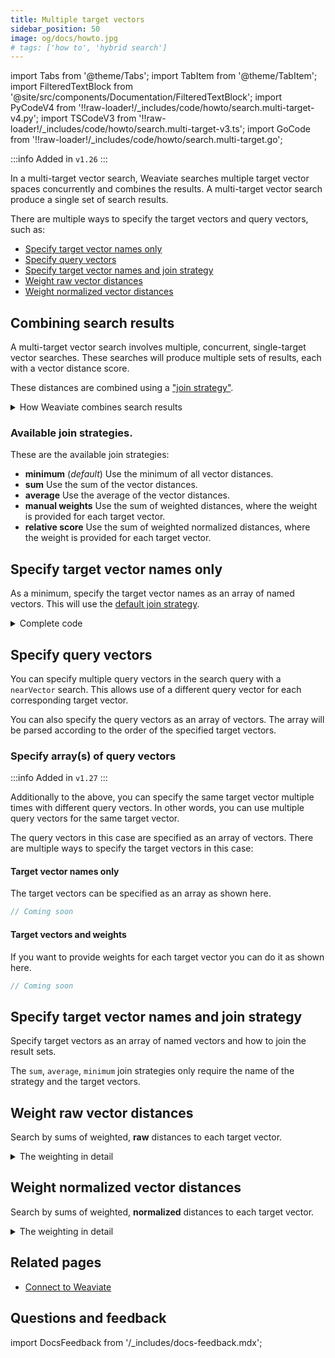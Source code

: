 ```yaml
---
title: Multiple target vectors
sidebar_position: 50
image: og/docs/howto.jpg
# tags: ['how to', 'hybrid search']
---
```


import Tabs from '@theme/Tabs';
import TabItem from '@theme/TabItem';
import FilteredTextBlock from '@site/src/components/Documentation/FilteredTextBlock';
import PyCodeV4 from '!!raw-loader!/_includes/code/howto/search.multi-target-v4.py';
import TSCodeV3 from '!!raw-loader!/_includes/code/howto/search.multi-target-v3.ts';
import GoCode from '!!raw-loader!/_includes/code/howto/search.multi-target.go';

:::info Added in `v1.26`
:::

In a multi-target vector search, Weaviate searches multiple target vector spaces concurrently and combines the results. A multi-target vector search produce a single set of search results.

There are multiple ways to specify the target vectors and query vectors, such as:

- [Specify target vector names only](#specify-target-vector-names-only)
- [Specify query vectors](#specify-query-vectors)
- [Specify target vector names and join strategy](#specify-target-vector-names-and-join-strategy)
- [Weight raw vector distances](#weight-raw-vector-distances)
- [Weight normalized vector distances](#weight-normalized-vector-distances)

<!-- TODO: Move most of the description/prose to a new "vector.md" page under concepts/search. -->

## Combining search results

A multi-target vector search involves multiple, concurrent, single-target vector searches. These searches will produce multiple sets of results, each with a vector distance score.

These distances are combined using a ["join strategy"](#available-join-strategies).

<details>
  <summary>How Weaviate combines search results</summary>

- If an object is within the search limit or the distance threshold of any of the target vectors, it will be included in the search results.
- If an object does not contain vectors for any selected target vector, Weaviate ignores that object and does not include it in the search results.

</details>

### Available join strategies.

These are the available join strategies:

- **minimum** (*default*) Use the minimum of all vector distances.
- **sum** Use the sum of the vector distances.
- **average** Use the average of the vector distances.
- **manual weights** Use the sum of weighted distances, where the weight is provided for each target vector.
- **relative score** Use the sum of weighted normalized distances, where the weight is provided for each target vector.

## Specify target vector names only

As a minimum, specify the target vector names as an array of named vectors. This will use the [default join strategy](#available-join-strategies).

<Tabs groupId="languages">
<TabItem value="py" label="Python Client v4">
<FilteredTextBlock
  text={PyCodeV4}
  startMarker="# START MultiBasic"
  endMarker="# END MultiBasic"
  language="python"
/>
</TabItem>
<TabItem value="ts" label="JS/TS Client v3">
<FilteredTextBlock
  text={TSCodeV3}
  startMarker="// START MultiBasic"
  endMarker="// END MultiBasic"
  language="js"
/>
</TabItem>
<TabItem value="go" label="Go">
<FilteredTextBlock
  text={GoCode}
  startMarker="// START MultiBasic"
  endMarker="// END MultiBasic"
  language="go"
/>
<details>
  <summary>Complete code</summary>
<FilteredTextBlock
  text={GoCode}
  startMarker="// START BasicFull"
  endMarker="// END BasicFull"
  language="go"
/>
</details>
</TabItem>
</Tabs>

## Specify query vectors

You can specify multiple query vectors in the search query with a `nearVector` search. This allows use of a different query vector for each corresponding target vector.

<Tabs groupId="languages">
<TabItem value="py" label="Python Client v4">
<FilteredTextBlock
  text={PyCodeV4}
  startMarker="# START MultiTargetNearVector"
  endMarker="# END MultiTargetNearVector"
  language="python"
/>
</TabItem>
<TabItem value="ts" label="JS/TS Client v3">
<FilteredTextBlock
  text={TSCodeV3}
  startMarker="// START MultiTargetNearVector"
  endMarker="// END MultiTargetNearVector"
  language="ts"
/>
</TabItem>
</Tabs>

You can also specify the query vectors as an array of vectors. The array will be parsed according to the order of the specified target vectors.

### Specify array(s) of query vectors

:::info Added in `v1.27`
:::

Additionally to the above, you can specify the same target vector multiple times with different query vectors. In other words, you can use multiple query vectors for the same target vector.

The query vectors in this case are specified as an array of vectors. There are multiple ways to specify the target vectors in this case:

#### Target vector names only

The target vectors can be specified as an array as shown here.

<Tabs groupId="languages">
<TabItem value="py" label="Python Client v4">
<FilteredTextBlock
  text={PyCodeV4}
  startMarker="# START MultiTargetMultipleNearVectorsV1"
  endMarker="# END MultiTargetMultipleNearVectorsV1"
  language="python"
/>
</TabItem>
<TabItem value="ts" label="JS/TS Client v3">

```ts
// Coming soon
```

</TabItem>
</Tabs>

#### Target vectors and weights

If you want to provide weights for each target vector you can do it as shown here.

<Tabs groupId="languages">
<TabItem value="py" label="Python Client v4">
<FilteredTextBlock
  text={PyCodeV4}
  startMarker="# START MultiTargetMultipleNearVectorsV2"
  endMarker="# END MultiTargetMultipleNearVectorsV2"
  language="python"
/>
</TabItem>
<TabItem value="ts" label="JS/TS Client v3">

```ts
// Coming soon
```

</TabItem>
</Tabs>

## Specify target vector names and join strategy

Specify target vectors as an array of named vectors and how to join the result sets.

The `sum`, `average`, `minimum` join strategies only require the name of the strategy and the target vectors.

<Tabs groupId="languages">
<TabItem value="py" label="Python Client v4">
<FilteredTextBlock
  text={PyCodeV4}
  startMarker="# START MultiTargetWithSimpleJoin"
  endMarker="# END MultiTargetWithSimpleJoin"
  language="python"
/>
</TabItem>
<TabItem value="ts" label="JS/TS Client v3">
<FilteredTextBlock
  text={TSCodeV3}
  startMarker="// START MultiTargetWithSimpleJoin"
  endMarker="// END MultiTargetWithSimpleJoin"
  language="ts"
/>
</TabItem>
</Tabs>

## Weight raw vector distances

Search by sums of weighted, **raw** distances to each target vector.

<details>
  <summary>The weighting in detail</summary>

Each distance between the query vector and the target vector is multiplied by the specified weight, then the resulting weighted distances are summed for each object to produce a combined distance. The search results are sorted by this combined distance.

</details>

<Tabs groupId="languages">
<TabItem value="py" label="Python Client v4">
<FilteredTextBlock
  text={PyCodeV4}
  startMarker="# START MultiTargetManualWeights"
  endMarker="# END MultiTargetManualWeights"
  language="python"
/>
</TabItem>
<TabItem value="ts" label="JS/TS Client v3">
<FilteredTextBlock
  text={TSCodeV3}
  startMarker="// START MultiTargetManualWeights"
  endMarker="// END MultiTargetManualWeights"
  language="ts"
/>
</TabItem>
</Tabs>

## Weight normalized vector distances

Search by sums of weighted, **normalized** distances to each target vector.

<details>
  <summary>The weighting in detail</summary>

Each distance is normalized against other results for that target vector. Each normalized distance between the query vector and the target vector is multiplied by the specified weight. The resulting weighted distances are summed for each object to produce a combined distance. The search results are sorted by this combined distance.

For a more detailed explanation of how scores are normalized, see the blog post on [hybrid relative score fusion](/blog/hybrid-search-fusion-algorithms#relative-score-fusion)
</details>

<Tabs groupId="languages">
<TabItem value="py" label="Python Client v4">
<FilteredTextBlock
  text={PyCodeV4}
  startMarker="# START MultiTargetRelativeScore"
  endMarker="# END MultiTargetRelativeScore"
  language="python"
/>
</TabItem>
<TabItem value="ts" label="JS/TS Client v3">
<FilteredTextBlock
  text={TSCodeV3}
  startMarker="// START MultiTargetRelativeScore"
  endMarker="// END MultiTargetRelativeScore"
  language="ts"
/>
</TabItem>
</Tabs>

## Related pages

- [Connect to Weaviate](/developers/weaviate/connections/index.mdx)

## Questions and feedback

import DocsFeedback from '/_includes/docs-feedback.mdx';

<DocsFeedback/>
